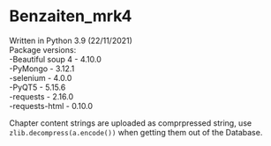 # Benzaiten_mrk4
 
Written in Python 3.9 (22/11/2021)  
Package versions:  
-Beautiful soup 4 - 4.10.0   
-PyMongo - 3.12.1  
-selenium - 4.0.0  
-PyQT5 - 5.15.6  
-requests - 2.16.0   
-requests-html - 0.10.0  

Chapter content strings are uploaded as comprpressed string, use ```zlib.decompress(a.encode())``` when getting them out of the Database.   

